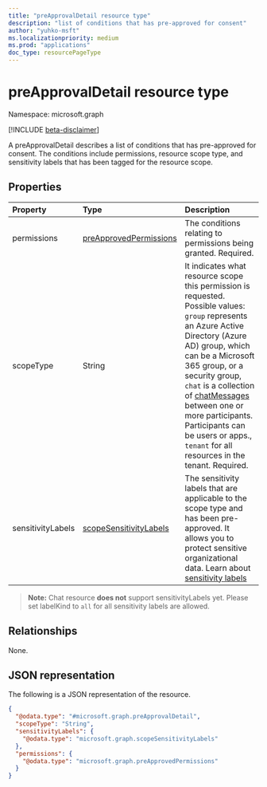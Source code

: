 ```yaml
---
title: "preApprovalDetail resource type"
description: "list of conditions that has pre-approved for consent"
author: "yuhko-msft"
ms.localizationpriority: medium
ms.prod: "applications"
doc_type: resourcePageType
---
```


# preApprovalDetail resource type

Namespace: microsoft.graph

[!INCLUDE [beta-disclaimer](../../includes/beta-disclaimer.md)]

A preApprovalDetail describes a list of conditions that has pre-approved for consent. The conditions include permissions, resource scope type, and sensitivity labels that has been tagged for the resource scope.

## Properties
|Property|Type|Description|
|:---|:---|:---|
|permissions|[preApprovedPermissions](../resources/preapprovedpermissions.md)|The conditions relating to permissions being granted. Required.|
|scopeType|String|It indicates what resource scope this permission is requested. Possible values: `group` represents an Azure Active Directory (Azure AD) group, which can be a Microsoft 365 group, or a security group, `chat` is a collection of [chatMessages](../resources/chatmessage.md) between one or more participants. Participants can be users or apps., `tenant` for all resources in the tenant. Required.|
|sensitivityLabels|[scopeSensitivityLabels](../resources/scopesensitivitylabels.md)|The sensitivity labels that are applicable to the scope type and has been pre-approved. It allows you to protect sensitive organizational data. Learn about [sensitivity labels](/microsoft-365/compliance/sensitivity-labels) 
> **Note:** Chat resource **does not** support sensitivityLabels yet. Please set labelKind to `all` for all sensitivity labels are allowed.



## Relationships
None.

## JSON representation
The following is a JSON representation of the resource.
<!-- {
  "blockType": "resource",
  "@odata.type": "microsoft.graph.preApprovalDetail"
}
-->
``` json
{
  "@odata.type": "#microsoft.graph.preApprovalDetail",
  "scopeType": "String",
  "sensitivityLabels": {
    "@odata.type": "microsoft.graph.scopeSensitivityLabels"
  },
  "permissions": {
    "@odata.type": "microsoft.graph.preApprovedPermissions"
  }
}
```

